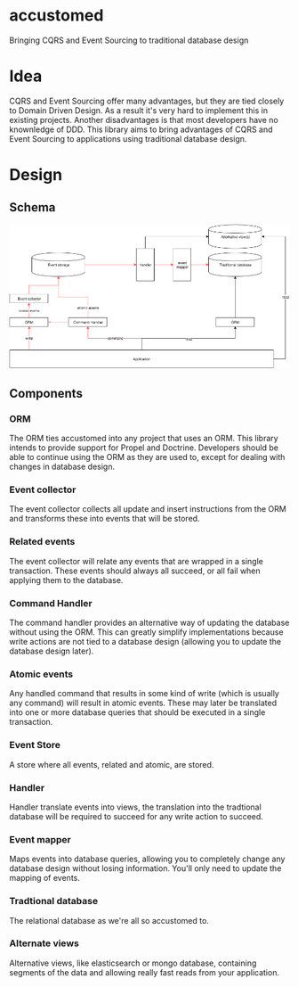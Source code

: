 # accustomed
Bringing CQRS and Event Sourcing to traditional database design

# Idea
CQRS and Event Sourcing offer many advantages, but they are tied closely to Domain Driven Design. As a result it's very hard to implement this in existing projects. Another disadvantages is that most developers have no knownledge of DDD. This library aims to bring advantages of CQRS and Event Sourcing to applications using traditional database design. 

# Design

## Schema
![Design schema](https://github.com/RonRademaker/accustomed/blob/master/images/design.png)

## Components

### ORM

The ORM ties accustomed into any project that uses an ORM. This library intends to provide support for Propel and Doctrine. Developers should be able to continue using the ORM as they are used to, except for dealing with changes in database design.

### Event collector

The event collector collects all update and insert instructions from the ORM and transforms these into events that will be stored. 

### Related events

The event collector will relate any events that are wrapped in a single transaction. These events should always all succeed, or all fail when applying them to the database.

### Command Handler

The command handler provides an alternative way of updating the database without using the ORM. This can greatly simplify implementations because write actions are not tied to a database design (allowing you to update the database design later).

### Atomic events

Any handled command that results in some kind of write (which is usually any command) will result in atomic events. These may later be translated into one or more database queries that should be executed in a single transaction.

### Event Store

A store where all events, related and atomic, are stored.

### Handler 

Handler translate events into views, the translation into the tradtional database will be required to succeed for any write action to succeed.

### Event mapper 

Maps events into database queries, allowing you to completely change any database design without losing information. You'll only need to update the mapping of events.

### Tradtional database

The relational database as we're all so accustomed to.

### Alternate views

Alternative views, like elasticsearch or mongo database, containing segments of the data and allowing really fast reads from your application. 
